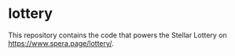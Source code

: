 # lottery
This repository contains the code that powers the Stellar Lottery on https://www.spera.page/lottery/.
